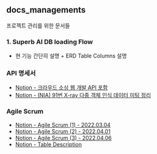 ## docs_managements
프로젝트 관리를 위한 문서들

### 1. Superb AI DB loading Flow
   * 현 기능 간단히 설명 + ERD Table Columns 설명

### API 명세서
* [Notion - 크라우드 소싱 웹 개발 API 포함](https://shade-sled-bf2.notion.site/API-b11de231685246b49f97d96a4e6887da)
* [Notion - (NIA) 91번 X-ray 다중 객체 인식 데이터 미팅 정리](https://shade-sled-bf2.notion.site/NIA-233cbf29b3d9491b91f66b5d5d0c9f9c)


### Agile Scrum
* [Notion - Agile Scrum (1) - 2022.03.04](https://shade-sled-bf2.notion.site/Agile-Scrum-1-2022-03-04-ad266c5dedfd433da88c26556c9ea876)
* [Notion - Agile Scrum (2) - 2022.04.01](https://shade-sled-bf2.notion.site/Agile-Scrum-2-2022-04-01-a1fcfb323b9a4ce8acb89a00d7566899)
* [Notion - Agile Scrum (3) - 2022.04.06](https://shade-sled-bf2.notion.site/Agile-Scrum-2-2022-04-06-8e472c03f070477fbe957e4d00634c51)
* [Notion - Table Description](https://shade-sled-bf2.notion.site/Table-description-d3eba253e13e47e89f555458813f5c83)
